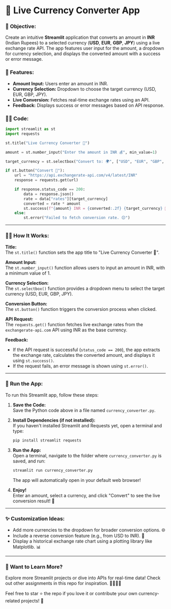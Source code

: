 # 💸 **Live Currency Converter App**

### 🎯 **Objective:**
Create an intuitive **Streamlit** application that converts an amount in **INR** (Indian Rupees) to a selected currency (**USD**, **EUR**, **GBP**, **JPY**) using a live exchange rate API. The app features user input for the amount, a dropdown for currency selection, and displays the converted amount with a success or error message.

### 🔑 **Features:**
- **Amount Input:** Users enter an amount in INR.
- **Currency Selection:** Dropdown to choose the target currency (USD, EUR, GBP, JPY).
- **Live Conversion:** Fetches real-time exchange rates using an API.
- **Feedback:** Displays success or error messages based on API response.

### 🧑‍💻 **Code:**

```python
import streamlit as st
import requests

st.title("Live Currency Converter 💸")

amount = st.number_input("Enter the amount in INR 💰", min_value=1)

target_currency = st.selectbox("Convert to: 🌍", ["USD", "EUR", "GBP", "JPY"])

if st.button("Convert 🔄"):
    url = "https://api.exchangerate-api.com/v4/latest/INR"
    response = requests.get(url)

    if response.status_code == 200:
        data = response.json()
        rate = data["rates"][target_currency]
        converted = rate * amount
        st.success(f"{amount} INR = {converted:.2f} {target_currency} 🎉")
    else:
        st.error("Failed to fetch conversion rate. 😔")
```

---

### 🧑‍💻 **How It Works:**

**Title:**  
The `st.title()` function sets the app title to "Live Currency Converter 💸".

**Amount Input:**  
The `st.number_input()` function allows users to input an amount in INR, with a minimum value of 1.

**Currency Selection:**  
The `st.selectbox()` function provides a dropdown menu to select the target currency (USD, EUR, GBP, JPY).

**Conversion Button:**  
The `st.button()` function triggers the conversion process when clicked.

**API Request:**  
The `requests.get()` function fetches live exchange rates from the `exchangerate-api.com` API using INR as the base currency.

**Feedback:**  
- If the API request is successful (`status_code == 200`), the app extracts the exchange rate, calculates the converted amount, and displays it using `st.success()`.
- If the request fails, an error message is shown using `st.error()`.

---

### 🚀 **Run the App:**

To run this Streamlit app, follow these steps:

1. **Save the Code:**  
   Save the Python code above in a file named `currency_converter.py`.

2. **Install Dependencies (if not installed):**  
   If you haven't installed Streamlit and Requests yet, open a terminal and type:

   ```bash
   pip install streamlit requests
   ```

3. **Run the App:**  
   Open a terminal, navigate to the folder where `currency_converter.py` is saved, and run:

   ```bash
   streamlit run currency_converter.py
   ```

   The app will automatically open in your default web browser!

4. **Enjoy!**  
   Enter an amount, select a currency, and click "Convert" to see the live conversion result! 🌟

---

### ✨ **Customization Ideas:**
- Add more currencies to the dropdown for broader conversion options. 🌐
- Include a reverse conversion feature (e.g., from USD to INR). 🔄
- Display a historical exchange rate chart using a plotting library like Matplotlib. 📊

---

### 💬 **Want to Learn More?**
Explore more Streamlit projects or dive into APIs for real-time data! Check out other assignments in this repo for inspiration. 👩‍💻👨‍💻

Feel free to star ⭐ the repo if you love it or contribute your own currency-related projects! 🚀